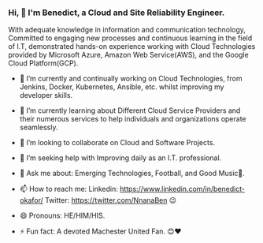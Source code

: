 ### Hi, 👋 I'm Benedict, a  Cloud and Site Reliability Engineer.

With adequate knowledge in information and communication technology, Committed to engaging new processes and continuous learning in the field of I.T, demonstrated hands-on experience working with Cloud Technologies provided by Microsoft Azure, Amazon Web Service(AWS), and the Google Cloud Platform(GCP).


- 🔭 I’m currently and continually working on Cloud Technologies, from Jenkins, Docker, Kubernetes, Ansible, etc. whilst improving my developer skills.

- 🌱 I’m currently learning about Different Cloud Service Providers and their numerous services to help individuals and organizations operate seamlessly.

- 👯 I’m looking to collaborate on Cloud and Software Projects.

- 🤔 I’m seeking help with Improving daily as an I.T. professional.

- 💬 Ask me about: Emerging Technologies, Football, and Good Music🎼.

- 📫 How to reach me: Linkedin: https://www.linkedin.com/in/benedict-okafor/
                       Twitter: https://twitter.com/NnanaBen 😉
                       
- 😄 Pronouns: HE/HIM/HIS.

- ⚡ Fun fact: A devoted Machester United Fan. 😊❤

